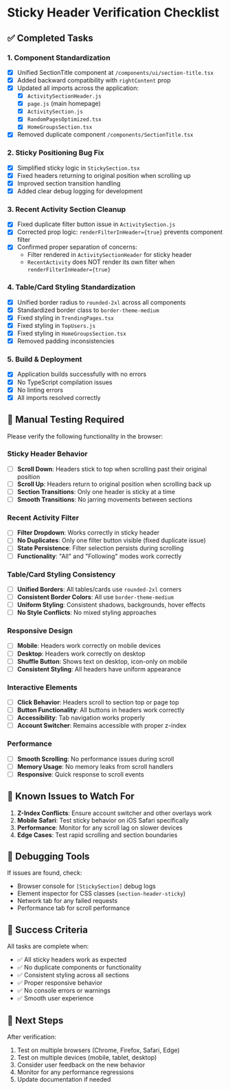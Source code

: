 # Sticky Header Verification Checklist

## ✅ Completed Tasks

### 1. Component Standardization
- [x] Unified SectionTitle component at `/components/ui/section-title.tsx`
- [x] Added backward compatibility with `rightContent` prop
- [x] Updated all imports across the application:
  - [x] `ActivitySectionHeader.js`
  - [x] `page.js` (main homepage)
  - [x] `ActivitySection.js`
  - [x] `RandomPagesOptimized.tsx`
  - [x] `HomeGroupsSection.tsx`
- [x] Removed duplicate component `/components/SectionTitle.tsx`

### 2. Sticky Positioning Bug Fix
- [x] Simplified sticky logic in `StickySection.tsx`
- [x] Fixed headers returning to original position when scrolling up
- [x] Improved section transition handling
- [x] Added clear debug logging for development

### 3. Recent Activity Section Cleanup
- [x] Fixed duplicate filter button issue in `ActivitySection.js`
- [x] Corrected prop logic: `renderFilterInHeader={true}` prevents component filter
- [x] Confirmed proper separation of concerns:
  - Filter rendered in `ActivitySectionHeader` for sticky header
  - `RecentActivity` does NOT render its own filter when `renderFilterInHeader={true}`

### 4. Table/Card Styling Standardization
- [x] Unified border radius to `rounded-2xl` across all components
- [x] Standardized border class to `border-theme-medium`
- [x] Fixed styling in `TrendingPages.tsx`
- [x] Fixed styling in `TopUsers.js`
- [x] Fixed styling in `HomeGroupsSection.tsx`
- [x] Removed padding inconsistencies

### 5. Build & Deployment
- [x] Application builds successfully with no errors
- [x] No TypeScript compilation issues
- [x] No linting errors
- [x] All imports resolved correctly

## 🧪 Manual Testing Required

Please verify the following functionality in the browser:

### Sticky Header Behavior
- [ ] **Scroll Down**: Headers stick to top when scrolling past their original position
- [ ] **Scroll Up**: Headers return to original position when scrolling back up
- [ ] **Section Transitions**: Only one header is sticky at a time
- [ ] **Smooth Transitions**: No jarring movements between sections

### Recent Activity Filter
- [ ] **Filter Dropdown**: Works correctly in sticky header
- [ ] **No Duplicates**: Only one filter button visible (fixed duplicate issue)
- [ ] **State Persistence**: Filter selection persists during scrolling
- [ ] **Functionality**: "All" and "Following" modes work correctly

### Table/Card Styling Consistency
- [ ] **Unified Borders**: All tables/cards use `rounded-2xl` corners
- [ ] **Consistent Border Colors**: All use `border-theme-medium`
- [ ] **Uniform Styling**: Consistent shadows, backgrounds, hover effects
- [ ] **No Style Conflicts**: No mixed styling approaches

### Responsive Design
- [ ] **Mobile**: Headers work correctly on mobile devices
- [ ] **Desktop**: Headers work correctly on desktop
- [ ] **Shuffle Button**: Shows text on desktop, icon-only on mobile
- [ ] **Consistent Styling**: All headers have uniform appearance

### Interactive Elements
- [ ] **Click Behavior**: Headers scroll to section top or page top
- [ ] **Button Functionality**: All buttons in headers work correctly
- [ ] **Accessibility**: Tab navigation works properly
- [ ] **Account Switcher**: Remains accessible with proper z-index

### Performance
- [ ] **Smooth Scrolling**: No performance issues during scroll
- [ ] **Memory Usage**: No memory leaks from scroll handlers
- [ ] **Responsive**: Quick response to scroll events

## 🐛 Known Issues to Watch For

1. **Z-Index Conflicts**: Ensure account switcher and other overlays work
2. **Mobile Safari**: Test sticky behavior on iOS Safari specifically
3. **Performance**: Monitor for any scroll lag on slower devices
4. **Edge Cases**: Test rapid scrolling and section boundaries

## 🔧 Debugging Tools

If issues are found, check:
- Browser console for `[StickySection]` debug logs
- Element inspector for CSS classes (`section-header-sticky`)
- Network tab for any failed requests
- Performance tab for scroll performance

## 📝 Success Criteria

All tasks are complete when:
- ✅ All sticky headers work as expected
- ✅ No duplicate components or functionality
- ✅ Consistent styling across all sections
- ✅ Proper responsive behavior
- ✅ No console errors or warnings
- ✅ Smooth user experience

## 🚀 Next Steps

After verification:
1. Test on multiple browsers (Chrome, Firefox, Safari, Edge)
2. Test on multiple devices (mobile, tablet, desktop)
3. Consider user feedback on the new behavior
4. Monitor for any performance regressions
5. Update documentation if needed
